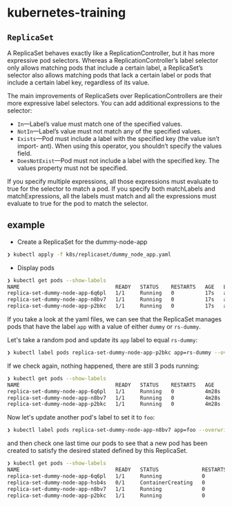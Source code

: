 # kubernetes-training

## `ReplicaSet`

A ReplicaSet behaves exactly like a ReplicationController, but it has more expressive pod selectors. Whereas a ReplicationController’s label selector only allows matching pods that include a certain label, a ReplicaSet’s selector also allows matching pods that lack a certain label or pods that include a certain label key, regardless of its value.


The main improvements of ReplicaSets over ReplicationControllers are their more expressive label selectors.
You can add additional expressions to the selector:
- `In`—Label’s value must match one of the specified values.
- `NotIn`—Label’s value must not match any of the specified values.
- `Exists`—Pod must include a label with the specified key (the value isn’t import-
ant). When using this operator, you shouldn’t specify the values field.
- `DoesNotExist`—Pod must not include a label with the specified key. The values
property must not be specified.

If you specify multiple expressions, all those expressions must evaluate to true for the selector to match a pod. If you specify both matchLabels and matchExpressions, all the labels must match and all the expressions must evaluate to true for the pod to match the selector.

## example

- Create a ReplicaSet for the dummy-node-app

```bash
❯ kubectl apply -f k8s/replicaset/dummy_node_app.yaml
```

- Display pods

```bash
❯ kubectl get pods --show-labels
NAME                               READY   STATUS    RESTARTS   AGE   LABELS
replica-set-dummy-node-app-6q6pl   1/1     Running   0          17s   app=dummy
replica-set-dummy-node-app-n8bv7   1/1     Running   0          17s   app=dummy
replica-set-dummy-node-app-p2bkc   1/1     Running   0          17s   app=dummy
```

If you take a look at the yaml files, we can see that the ReplicaSet manages pods that have the label `app` with a value of either `dummy` or `rs-dummy`.

Let's take a random pod and update its `app` label to equal `rs-dummy`:

```bash
❯ kubectl label pods replica-set-dummy-node-app-p2bkc app=rs-dummy --overwrite
```

If we check again, nothing happened, there are still 3 pods running:

```bash
❯ kubectl get pods --show-labels
NAME                               READY   STATUS    RESTARTS   AGE     LABELS
replica-set-dummy-node-app-6q6pl   1/1     Running   0          4m28s   app=dummy
replica-set-dummy-node-app-n8bv7   1/1     Running   0          4m28s   app=dummy
replica-set-dummy-node-app-p2bkc   1/1     Running   0          4m28s   app=rs-dummy
```

Now let's update another pod's label to set it to `foo`:

```bash
❯ kubectl label pods replica-set-dummy-node-app-n8bv7 app=foo --overwrite
```

and then check one last time our pods to see that a new pod has been created to satisfy the desired stated defined by this ReplicaSet.

```bash
❯ kubectl get pods --show-labels
NAME                               READY   STATUS              RESTARTS   AGE     LABELS
replica-set-dummy-node-app-6q6pl   1/1     Running             0          5m37s   app=dummy
replica-set-dummy-node-app-hsb4s   0/1     ContainerCreating   0          2s      app=dummy
replica-set-dummy-node-app-n8bv7   1/1     Running             0          5m37s   app=foo
replica-set-dummy-node-app-p2bkc   1/1     Running             0          5m37s   app=rs-dummy
```
